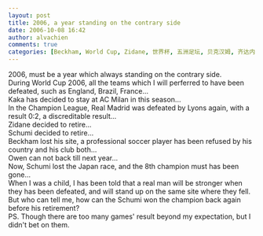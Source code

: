 ```yaml
---
layout: post
title: 2006, a year standing on the contrary side
date: 2006-10-08 16:42
author: alvachien
comments: true
categories: [Beckham, World Cup, Zidane, 世界杯, 五洲足坛, 贝克汉姆, 齐达内]
---
```

<div>2006, must be a year which always standing on the contrary side.</div>
<div> </div>
<div>During World Cup 2006, all the teams which I will perferred to have been defeated, such as England, Brazil, France...</div>
<div>Kaka has decided to stay at AC Milan in this season...</div>
<div>In the Champion League, Real Madrid was defeated by Lyons again, with a result 0:2, a discreditable result...</div>
<div>Zidane decided to retire...</div>
<div>Schumi decided to retire...</div>
<div>Beckham lost his site, a professional soccer player has been refused by his country and his club both...</div>
<div>Owen can not back till next year...</div>
<div>Now, Schumi lost the Japan race, and the 8th champion must has been gone...</div>
<div> </div>
<div>When I was a child, I has been told that a real man will be stronger when they has been defeated, and will stand up on the same site where they fell. But who can tell me, how can the Schumi won the champion back again before his retirement?</div>
<div> </div>
<div>PS. Though there are too many games' result beyond my expectation, but I didn't bet on them.</div>
